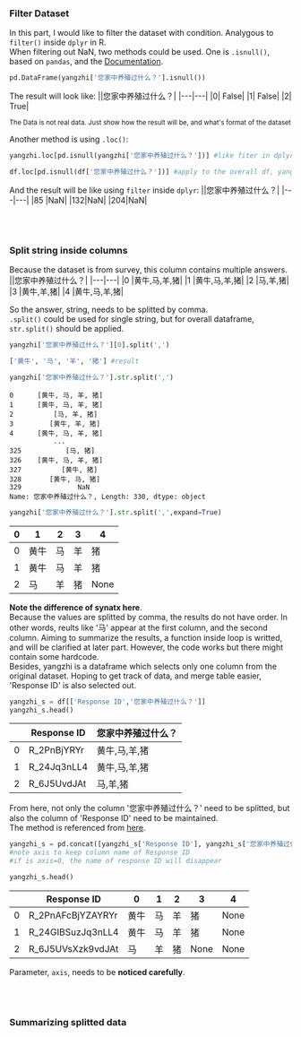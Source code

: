 ### Filter Dataset

In this part, I would like to filter the dataset with condition. Analygous to `filter()` inside `dplyr` in R. \
When filtering out NaN, two methods could be used. One is `.isnull()`, based on `pandas`, and the [Documentation](https://pandas.pydata.org/docs/reference/api/pandas.isnull.html).
```python
pd.DataFrame(yangzhi['您家中养殖过什么？'].isnull()) 
```
The result will look like:
||您家中养殖过什么？|
|---|---|
|0| False|
|1| False|
|2| True|

<sub>The Data is not real data. Just show how the result will be, and what's format of the dataset</sub>

Another method is using `.loc()`:
```python
yangzhi.loc[pd.isnull(yangzhi['您家中养殖过什么？'])] #like fiter in dplyr

df.loc[pd.isnull(df['您家中养殖过什么？'])] #apply to the overall df, yangzhi is only part of df
```
And the result will be like using `filter` inside `dplyr`:
||您家中养殖过什么？|
|---|---|
|85 |NaN|
|132|NaN|
|204|NaN|

<br></br>

### Split string inside columns

Because the dataset is from survey, this column contains multiple answers.
||您家中养殖过什么？|
|---|---|
|0	|黄牛,马,羊,猪|
|1	|黄牛,马,羊,猪|
|2	|马,羊,猪|
|3	|黄牛,羊,猪|
|4	|黄牛,马,羊,猪|

So the answer, string, needs to be splitted by comma. \
`.split()` could be used for single string, but for overall dataframe, `str.split()` should be applied.
```python
yangzhi['您家中养殖过什么？'][0].split(',')

['黄牛', '马', '羊', '猪'] #result
```
```python
yangzhi['您家中养殖过什么？'].str.split(',')
```
```
0      [黄牛, 马, 羊, 猪]
1      [黄牛, 马, 羊, 猪]
2          [马, 羊, 猪]
3         [黄牛, 羊, 猪]
4      [黄牛, 马, 羊, 猪]
           ...      
325           [马, 猪]
326    [黄牛, 马, 羊, 猪]
327          [黄牛, 猪]
328       [黄牛, 马, 猪]
329              NaN
Name: 您家中养殖过什么？, Length: 330, dtype: object
```
```python
yangzhi['您家中养殖过什么？'].str.split(',',expand=True)
```
|0|1|2|3|4|
|---|---|---|---|----|
|0	|黄牛	|马	|羊	|猪	|None|
|1	|黄牛|	马|	羊|	猪|	None|
|2	|马	|羊	|猪|	None|	None|

**Note the difference of synatx here**. \
Because the values are splitted by comma, the results do not have order. In other words, reults like '马' appear at the first column, and the second column.
Aiming to summarize the results, a function inside loop is writted, and will be clarified at later part. 
However, the code works but there might contain some hardcode. \
Besides, yangzhi is a dataframe which selects only one column from the original dataset. Hoping to get track of data, and merge table easier, 
'Response ID' is also selected out.
```python
yangzhi_s = df[['Response ID','您家中养殖过什么？']]
yangzhi_s.head()
```

||Response ID|	您家中养殖过什么？|
|-----|------|-------|
|0|	R_2PnBjYRYr|	黄牛,马,羊,猪|
|1|	R_24Jq3nLL4	|黄牛,马,羊,猪|
|2|	R_6J5UvdJAt	|马,羊,猪|

From here, not only the column '您家中养殖过什么？' need to be splitted, but also the column of 'Response ID' need to be maintained. \
The method is referenced from [here](https://thats-it-code.com/pandas/how-to-split-one-column-to-multiple-columns/).
```python
yangzhi_s = pd.concat([yangzhi_s['Response ID'], yangzhi_s['您家中养殖过什么？'].str.split(',', expand=True)], axis=1) 
#note axis to keep column name of Response ID
#if is axis=0, the name of response ID will disappear

yangzhi_s.head()
```
|   |Response ID|	0|	1|	2|	3|	4|
|-----|-----|------|---|-----|-----|---|
|0|R_2PnAFcBjYZAYRYr|	黄牛	|马	|羊	|猪|	None|
|1|R_24GIBSuzJq3nLL4|	黄牛|	马|	羊	|猪	|None|
|2|R_6J5UVsXzk9vdJAt|	马|	羊|	猪|	None|	None|

Parameter, `axis`, needs to be **noticed carefully**.

<br></br>

### Summarizing splitted data
